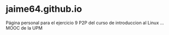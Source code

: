 # jaime64.github.io
Página personal para el ejercicio 9 P2P del curso de introduccion al Linux ... MOOC de la UPM 
